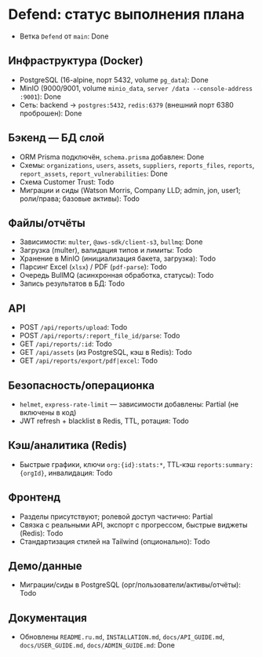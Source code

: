 # Defend: статус выполнения плана

- Ветка `Defend` от `main`: Done

## Инфраструктура (Docker)
- PostgreSQL (16-alpine, порт 5432, volume `pg_data`): Done
- MinIO (9000/9001, volume `minio_data`, `server /data --console-address :9001`): Done
- Сеть: backend → `postgres:5432`, `redis:6379` (внешний порт 6380 проброшен): Done

## Бэкенд — БД слой
- ORM Prisma подключён, `schema.prisma` добавлен: Done
- Схемы: `organizations`, `users`, `assets`, `suppliers`, `reports_files`, `reports`, `report_assets`, `report_vulnerabilities`: Done
- Схема Customer Trust: Todo
- Миграции и сиды (Watson Morris, Company LLD; admin, jon, user1; роли/права; базовые активы): Todo

## Файлы/отчёты
- Зависимости: `multer`, `@aws-sdk/client-s3`, `bullmq`: Done
- Загрузка (multer), валидация типов и лимиты: Todo
- Хранение в MinIO (инициализация бакета, загрузка): Todo
- Парсинг Excel (`xlsx`) / PDF (`pdf-parse`): Todo
- Очередь BullMQ (асинхронная обработка, статусы): Todo
- Запись результатов в БД: Todo

## API
- POST `/api/reports/upload`: Todo
- POST `/api/reports/:report_file_id/parse`: Todo
- GET `/api/reports/:id`: Todo
- GET `/api/assets` (из PostgreSQL, кэш в Redis): Todo
- GET `/api/reports/export/pdf|excel`: Todo

## Безопасность/операционка
- `helmet`, `express-rate-limit` — зависимости добавлены: Partial (не включены в код)
- JWT refresh + blacklist в Redis, TTL, ротация: Todo

## Кэш/аналитика (Redis)
- Быстрые графики, ключи `org:{id}:stats:*`, TTL‑кэш `reports:summary:{orgId}`, инвалидация: Todo

## Фронтенд
- Разделы присутствуют; ролевой доступ частично: Partial
- Связка с реальными API, экспорт с прогрессом, быстрые виджеты (Redis): Todo
- Стандартизация стилей на Tailwind (опционально): Todo

## Демо/данные
- Миграции/сиды в PostgreSQL (орг/пользователи/активы/отчёты): Todo

## Документация
- Обновлены `README.ru.md`, `INSTALLATION.md`, `docs/API_GUIDE.md`, `docs/USER_GUIDE.md`, `docs/ADMIN_GUIDE.md`: Done